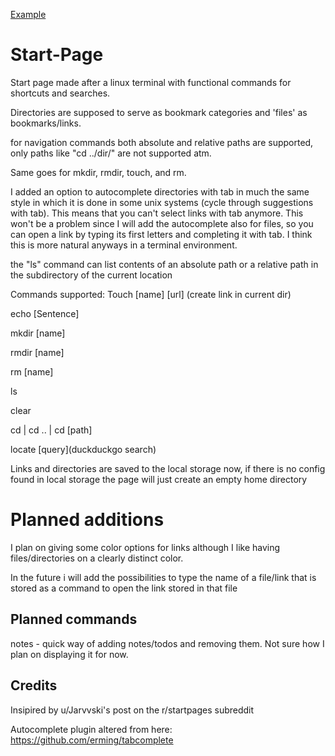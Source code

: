 [Example]( https://imgur.com/gallery/HdDM3RS)

# Start-Page
Start page made after a linux terminal with functional commands for shortcuts and searches.

Directories are supposed to serve as bookmark categories and 'files' as bookmarks/links.

for navigation commands both absolute and relative paths are supported, only paths like 
"cd ../dir/" are not supported atm.

Same goes for mkdir, rmdir, touch, and rm. 

I added an option to autocomplete directories with tab in much the same style in which it is done in some unix systems (cycle through suggestions with tab). This means that you can't select links with tab anymore. This won't be a problem since I will add the autocomplete also for files, so you can open a link by typing its first letters and completing it with tab. I think this is more natural anyways in a terminal environment.

the "ls" command can list contents of an absolute path or a relative path in the subdirectory of the current location

Commands supported:
Touch [name] [url] (create link in current dir)

echo [Sentence] 

mkdir [name]

rmdir [name]

rm [name]

ls

clear

cd | cd .. | cd [path]

locate [query](duckduckgo search)

Links and directories are saved to the local storage now, if there is no config found 
in local storage the page will just create an empty home directory

# Planned additions

I plan on giving some color options for links although I like having files/directories on a clearly distinct color.

In the future i will add the possibilities to type the name of a file/link that is stored as a command to open the link stored in that file

## Planned commands
notes - quick way of adding notes/todos and removing them. Not sure how I plan on displaying it for now.




## Credits

Insipired by u/Jarvvski's post on the r/startpages subreddit

Autocomplete plugin altered from here: https://github.com/erming/tabcomplete
